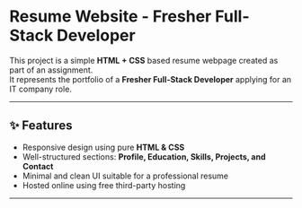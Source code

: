 # Resume Website - Fresher Full-Stack Developer

This project is a simple **HTML + CSS** based resume webpage created as part of an assignment.  
It represents the portfolio of a **Fresher Full-Stack Developer** applying for an IT company role.

---

## ✨ Features
- Responsive design using pure **HTML & CSS**  
- Well-structured sections: **Profile, Education, Skills, Projects, and Contact**  
- Minimal and clean UI suitable for a professional resume  
- Hosted online using free third-party hosting  

---

